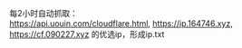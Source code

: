 每2小时自动抓取：  
https://api.uouin.com/cloudflare.html, 
https://ip.164746.xyz,
https://cf.090227.xyz
的优选ip，形成ip.txt
